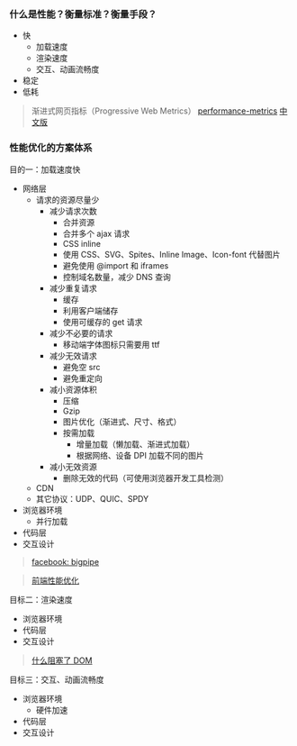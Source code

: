 ### 什么是性能？衡量标准？衡量手段？
- 快
  + 加载速度
  + 渲染速度
  + 交互、动画流畅度
- 稳定
- 低耗

> 渐进式网页指标（Progressive Web Metrics）
> [performance-metrics](https://codeburst.io/performance-metrics-whats-this-all-about-1128461ad6b)
> [中文版](https://llp0574.github.io/2017/10/19/performance-metrics-whats-this-all-about/)

### 性能优化的方案体系

目的一：加载速度快
- 网络层
  + 请求的资源尽量少
    - 减少请求次数
      + 合并资源
      + 合并多个 ajax 请求
      + CSS inline
      + 使用 CSS、SVG、Spites、Inline Image、Icon-font 代替图片
      + 避免使用 @import 和 iframes
      + 控制域名数量，减少 DNS 查询
    - 减少重复请求
      + 缓存
      + 利用客户端储存
      + 使用可缓存的 get 请求
    - 减少不必要的请求
      + 移动端字体图标只需要用 ttf
    - 减少无效请求
      + 避免空 src
      + 避免重定向
    - 减小资源体积
      + 压缩
      + Gzip
      + 图片优化（渐进式、尺寸、格式）
      + 按需加载
        - 增量加载（懒加载、渐进式加载）
        - 根据网络、设备 DPI 加载不同的图片
    - 减小无效资源
      + 删除无效的代码（可使用浏览器开发工具检测）
  + CDN
  + 其它协议：UDP、QUIC、SPDY
- 浏览器环境
  + 并行加载      
- 代码层
- 交互设计

> [facebook: bigpipe](https://www.facebook.com/notes/facebook-engineering/bigpipe-pipelining-web-pages-for-high-performance/389414033919/)

> [前端性能优化](https://juejin.im/post/59ff2dbe5188254dd935c8ab)

目标二：渲染速度

- 浏览器环境
- 代码层
- 交互设计

> [什么阻塞了 DOM](https://juejin.im/post/587f4afb61ff4b00651b3c18)


目标三：交互、动画流畅度

- 浏览器环境
  + 硬件加速
- 代码层
- 交互设计